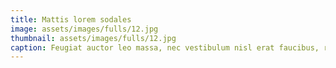 ```yaml
---
title: Mattis lorem sodales
image: assets/images/fulls/12.jpg
thumbnail: assets/images/fulls/12.jpg
caption: Feugiat auctor leo massa, nec vestibulum nisl erat faucibus, rutrum nulla.
---
```

